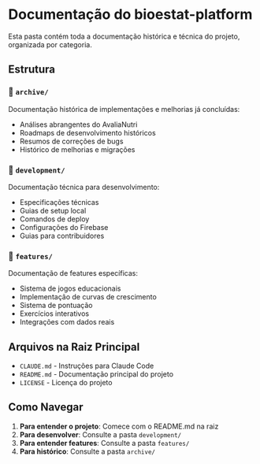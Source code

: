 # Documentação do bioestat-platform

Esta pasta contém toda a documentação histórica e técnica do projeto, organizada por categoria.

## Estrutura

### 📁 `archive/`
Documentação histórica de implementações e melhorias já concluídas:
- Análises abrangentes do AvaliaNutri
- Roadmaps de desenvolvimento históricos  
- Resumos de correções de bugs
- Histórico de melhorias e migrações

### 📁 `development/`
Documentação técnica para desenvolvimento:
- Especificações técnicas
- Guias de setup local
- Comandos de deploy
- Configurações do Firebase
- Guias para contribuidores

### 📁 `features/`
Documentação de features específicas:
- Sistema de jogos educacionais
- Implementação de curvas de crescimento
- Sistema de pontuação
- Exercícios interativos
- Integrações com dados reais

## Arquivos na Raiz Principal

- `CLAUDE.md` - Instruções para Claude Code
- `README.md` - Documentação principal do projeto
- `LICENSE` - Licença do projeto

## Como Navegar

1. **Para entender o projeto**: Comece com o README.md na raiz
2. **Para desenvolver**: Consulte a pasta `development/`
3. **Para entender features**: Consulte a pasta `features/`
4. **Para histórico**: Consulte a pasta `archive/`